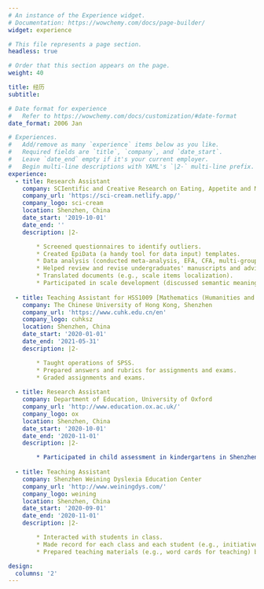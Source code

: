 ```yaml
---
# An instance of the Experience widget.
# Documentation: https://wowchemy.com/docs/page-builder/
widget: experience

# This file represents a page section.
headless: true

# Order that this section appears on the page.
weight: 40

title: 经历
subtitle:

# Date format for experience
#   Refer to https://wowchemy.com/docs/customization/#date-format
date_format: 2006 Jan

# Experiences.
#   Add/remove as many `experience` items below as you like.
#   Required fields are `title`, `company`, and `date_start`.
#   Leave `date_end` empty if it's your current employer.
#   Begin multi-line descriptions with YAML's `|2-` multi-line prefix.
experience:
  - title: Research Assistant
    company: SCIentific and Creative Research on Eating, Appetite and Media (Sci-cream) Lab
    company_url: 'https://sci-cream.netlify.app/'
    company_logo: sci-cream
    location: Shenzhen, China
    date_start: '2019-10-01'
    date_end: ''
    description: |2-

        * Screened questionnaires to identify outliers.
        * Created EpiData (a handy tool for data input) templates.
        * Data analysis (conducted meta-analysis, EFA, CFA, multi-group mediation analysis using R; will learn LGM and MLM soon).
        * Helped review and revise undergraduates' manuscripts and advisors' Research Grant Application Forms.
        * Translated documents (e.g., scale items localization).
        * Participated in scale development (discussed semantic meanings of items with advisor and lab members; collected data for primary analysis).
        
  - title: Teaching Assistant for HSS1009 [Mathematics (Humanities and Social Sciences)]
    company: The Chinese University of Hong Kong, Shenzhen
    company_url: 'https://www.cuhk.edu.cn/en'
    company_logo: cuhksz
    location: Shenzhen, China
    date_start: '2020-01-01'
    date_end: '2021-05-31'
    description: |2-

        * Taught operations of SPSS.
        * Prepared answers and rubrics for assignments and exams.
        * Graded assignments and exams.
        
  - title: Research Assistant
    company: Department of Education, University of Oxford
    company_url: 'http://www.education.ox.ac.uk/'
    company_logo: ox
    location: Shenzhen, China
    date_start: '2020-10-01'
    date_end: '2020-11-01'
    description: |2-

        * Participated in child assessment in kindergartens in Shenzhen with other members of the project (*Project: Exploring Teacher Instruction and Children's Learning in Chinese Kindergartens; Primary researcher: [HUANG Runke](http://www.education.ox.ac.uk/people/runke-huang/)*).
  
  - title: Teaching Assistant
    company: Shenzhen Weining Dyslexia Education Center
    company_url: 'http://www.weiningdys.com/'
    company_logo: weining
    location: Shenzhen, China
    date_start: '2020-09-01'
    date_end: '2020-11-01'
    description: |2-

        * Interacted with students in class.
        * Made record for each class and each student (e.g., initiative, behaviors, languages, emotions in the classroom; level of mastery of the content of the previous lesson) for future assessment.
        * Prepared teaching materials (e.g., word cards for teaching) before class.

design:
  columns: '2'
---
```

